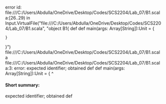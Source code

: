 error id: file:///C:/Users/Abdulla/OneDrive/Desktop/Codes/SCS2204/Lab_07/B1.scala:[26..29) in Input.VirtualFile("file:///C:/Users/Abdulla/OneDrive/Desktop/Codes/SCS2204/Lab_07/B1.scala", "object B1{
    def 
    def main(args: Array[String]):Unit = {

    }
}")
file:///C:/Users/Abdulla/OneDrive/Desktop/Codes/SCS2204/Lab_07/B1.scala
file:///C:/Users/Abdulla/OneDrive/Desktop/Codes/SCS2204/Lab_07/B1.scala:3: error: expected identifier; obtained def
    def main(args: Array[String]):Unit = {
    ^
#### Short summary: 

expected identifier; obtained def